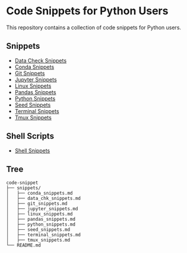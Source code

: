 # Code Snippets for Python Users

This repository contains a collection of code snippets for Python users.

## Snippets

- [Data Check Snippets](https://github.com/euisuk-chung/code-snippet/blob/main/snippets/data_chk_snippets.md)
- [Conda Snippets](https://github.com/euisuk-chung/code-snippet/blob/main/snippets/conda_snippets.md)
- [Git Snippets](https://github.com/euisuk-chung/code-snippet/blob/main/snippets/git_snippets.md)
- [Jupyter Snippets](https://github.com/euisuk-chung/code-snippet/blob/main/snippets/jupyter_snippets.md)
- [Linux Snippets](https://github.com/euisuk-chung/code-snippet/blob/main/snippets/linux_snippets.md)
- [Pandas Snippets](https://github.com/euisuk-chung/code-snippet/blob/main/snippets/pandas_snippets.md)
- [Python Snippets](https://github.com/euisuk-chung/code-snippet/blob/main/snippets/python_snippets.md)
- [Seed Snippets](https://github.com/euisuk-chung/code-snippet/blob/main/snippets/seed_snippets.md)
- [Terminal Snippets](https://github.com/euisuk-chung/code-snippet/blob/main/snippets/terminaL_snippets.md)
- [Tmux Snippets](https://github.com/euisuk-chung/code-snippet/blob/main/snippets/tmux_snippets.md)

## Shell Scripts
- [Shell Snippets](https://github.com/euisuk-chung/code-snippet/blob/main/snippets/shell_snippets.md)

## Tree
~~~
code-snippet
├── snippets/
│   ├── conda_snippets.md
│   ├── data_chk_snippets.md
│   ├── git_snippets.md
│   ├── jupyter_snippets.md
│   ├── linux_snippets.md
│   ├── pandas_snippets.md
│   ├── python_snippets.md
│   ├── seed_snippets.md
│   ├── terminal_snippets.md
│   ├── tmux_snippets.md
└── README.md
~~~
